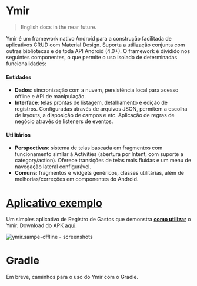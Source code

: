 # Ymir
>English docs in the near future.

Ymir é um framework nativo Android para a construção facilitada de aplicativos CRUD com Material Design. Suporta a utilização conjunta com outras bibliotecas e de toda API Android (4.0+). O framework é dividido nos seguintes componentes, o que permite o uso isolado de determinadas funcionalidades:

#### Entidades
* **Dados**: sincronização com a nuvem, persistência local para acesso offline e API de manipulação.
* **Interface**: telas prontas de listagem, detalhamento e edição de registros. Configuradas através de arquivos JSON, permitem a escolha de layouts, a disposição de campos e etc. Aplicação de regras de negócio através de listeners de eventos.

#### Utilitários
* **Perspectivas**: sistema de telas baseada em fragmentos com funcionamento similar à Activities (abertura por Intent, com suporte a category/action). Oferece transições de telas mais fluídas e um menu de navegação lateral configurável.
* **Comuns**: fragmentos e widgets genéricos, classes utilitárias, além de melhorias/correções em componentes do Android.


# [Aplicativo exemplo](https://github.com/ZalemSoftware/Ymir/tree/master/ymir.sample-offline)

Um simples aplicativo de Registro de Gastos que demonstra [**como utilizar**](https://github.com/ZalemSoftware/Ymir/tree/master/ymir.sample-offline) o Ymir. Download do APK [aqui](https://drive.google.com/open?id=0B9jY7lzj877VNXhRT3NYMU15dHc).

![ymir.sampe-offline - screenshots](https://s11.postimg.org/dgnkzbvcj/ymir_sampe_offline_screenshots.png)


# Gradle

Em breve, caminhos para o uso do Ymir com o Gradle.
